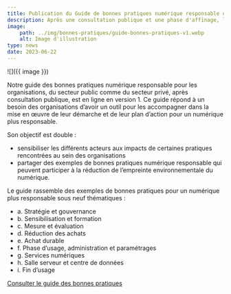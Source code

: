 ```yaml
---
title: Publication du Guide de bonnes pratiques numérique responsable en version 1
description: Après une consultation publique et une phase d'affinage, le guide est stabilisé en version 1.
image:
    path: ../img/bonnes-pratiques/guide-bonnes-pratiques-v1.webp
    alt: Image d'illustration
type: news
date: 2023-06-22
---
```


![]({{ image }})

Notre guide des bonnes pratiques numérique responsable pour les organisations, du secteur public comme du secteur privé, après consultation publique, est en ligne en version 1. Ce guide répond à un besoin des organisations d’avoir un outil pour les accompagner dans la mise en œuvre de leur démarche et de leur plan d’action pour un numérique plus responsable.

Son objectif est double :
- sensibiliser les différents acteurs aux impacts de certaines pratiques rencontrées au sein des organisations
- partager des exemples de bonnes pratiques numérique responsable qui peuvent participer à la réduction de l’empreinte environnementale du numérique.

Le guide rassemble des exemples de bonnes pratiques pour un numérique plus responsable sous neuf thématiques :
- a. Stratégie et gouvernance
- b. Sensibilisation et formation
- c. Mesure et évaluation
- d. Réduction des achats
- e. Achat durable
- f. Phase d’usage, administration et paramétrages
- g. Services numériques
- h. Salle serveur et centre de données
- i. Fin d’usage

[Consulter le guide des bonnes pratiques](/publications/bonnes-pratiques/)
